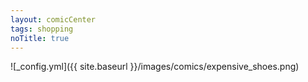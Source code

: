 ```yaml
---
layout: comicCenter
tags: shopping
noTitle: true
---
```


![_config.yml]({{ site.baseurl }}/images/comics/expensive_shoes.png)
